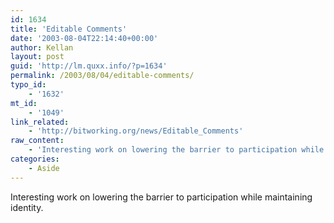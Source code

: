 ```yaml
---
id: 1634
title: 'Editable Comments'
date: '2003-08-04T22:14:40+00:00'
author: Kellan
layout: post
guid: 'http://lm.quxx.info/?p=1634'
permalink: /2003/08/04/editable-comments/
typo_id:
    - '1632'
mt_id:
    - '1049'
link_related:
    - 'http://bitworking.org/news/Editable_Comments'
raw_content:
    - 'Interesting work on lowering the barrier to participation while maintaining identity.'
categories:
    - Aside
---
```


Interesting work on lowering the barrier to participation while maintaining identity.